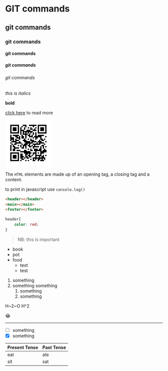 # GIT commands
## git commands
### git commands
#### git commands
##### git commands
###### git commands

*this is italics*

**bold**

[click here](http://google.com) to read more

![This is an image](./images/picture.png)


The `HTML` elements are made up of an opening tag, a closing tag and a content.

to print in javascript use `console.log()`

```html
<header></header>
<main></main>
<footer></footer>
```

```css
header{
    color: red;
}
```

> NB: this is important

- book
- pot
- food
    - text
    - test

1. something
2. something something
    1. something
    2. something

H~2~O
H^2 

:joy:
___
- [ ] something
- [x] something

| Present Tense | Past Tense |
| --------- | -----------|
| eat | ate|
|sit | sat |
